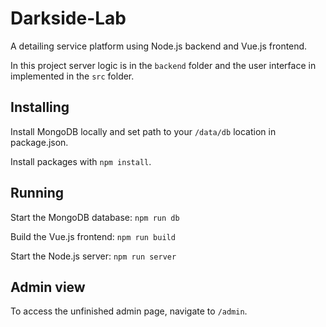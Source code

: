 # Darkside-Lab
A detailing service platform using Node.js backend and Vue.js frontend.

In this project server logic is in the `backend` folder and the user interface in implemented in the `src` folder.

## Installing

Install MongoDB locally and set path to your `/data/db` location in package.json.

Install packages with `npm install`.

## Running

Start the MongoDB database:
`npm run db`

Build the Vue.js frontend:
`npm run build`

Start the Node.js server:
`npm run server`

## Admin view

To access the unfinished admin page, navigate to `/admin`.
